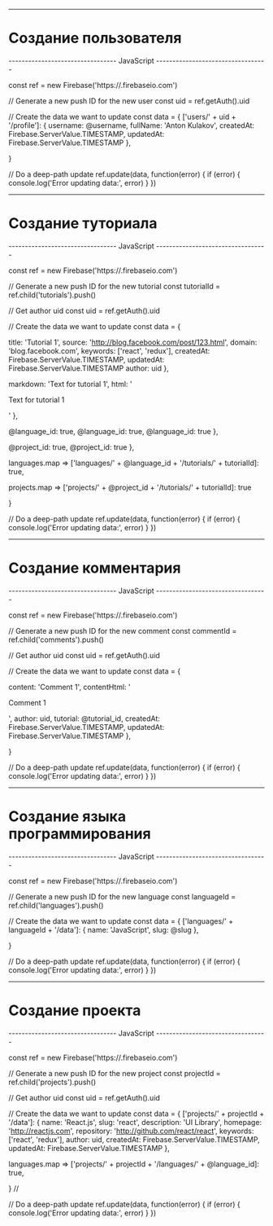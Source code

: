 -------------------------------------------------------------------------------
# Создание пользователя 
--------------------------------- JavaScript ----------------------------------

const ref = new Firebase('https://<YOUR-FIREBASE-APP>.firebaseio.com')

// Generate a new push ID for the new user
const uid = ref.getAuth().uid

// Create the data we want to update
const data = {
  ['users/' + uid + '/profile']: {
    username: @username,
    fullName: 'Anton Kulakov',
    createdAt: Firebase.ServerValue.TIMESTAMP,
    updatedAt: Firebase.ServerValue.TIMESTAMP
  },

  ['users_usernames_to_uids/' + @username]: uid
}

// Do a deep-path update
ref.update(data, function(error) {
  if (error) {
    console.log('Error updating data:', error)
  }
})

-------------------------------------------------------------------------------
# Создание туториала
--------------------------------- JavaScript ----------------------------------

const ref = new Firebase('https://<YOUR-FIREBASE-APP>.firebaseio.com')

// Generate a new push ID for the new tutorial
const tutorialId = ref.child('tutorials').push()

// Get author uid
const uid = ref.getAuth().uid

// Create the data we want to update
const data = {

  ['tutorials/' + tutorialId + '/data']: {
    title: 'Tutorial 1',
    source: 'http://blog.facebook.com/post/123.html',
    domain: 'blog.facebook.com',
    keywords: ['react', 'redux'],
    createdAt: Firebase.ServerValue.TIMESTAMP,
    updatedAt: Firebase.ServerValue.TIMESTAMP
    author: uid
  },

  ['tutorials/' + tutorialId + '/content']: {
    markdown: 'Text for tutorial 1',
    html: '<p>Text for tutorial 1</p>'
  },

  ['tutorials/' + tutorialId + '/languages']: {
    @language_id: true,
    @language_id: true,
    @language_id: true
  },

  ['tutorials/' + tutorialId + '/projects']: {
    @project_id: true,
    @project_id: true
  },

  ['users/' + uid + '/tutorials/' + tutorialId]: true,

  languages.map => ['languages/' + @language_id + '/tutorials/' + tutorialId]: true,

  projects.map => ['projects/' + @project_id + '/tutorials/' + tutorialId]: true

}

// Do a deep-path update
ref.update(data, function(error) {
  if (error) {
    console.log('Error updating data:', error)
  }
})

-------------------------------------------------------------------------------
# Создание комментария
--------------------------------- JavaScript ----------------------------------

const ref = new Firebase('https://<YOUR-FIREBASE-APP>.firebaseio.com')

// Generate a new push ID for the new comment
const commentId = ref.child('comments').push()

// Get author uid
const uid = ref.getAuth().uid

// Create the data we want to update
const data = {

  ['comments/' + commentId + '/data']: {
    content: 'Comment 1',
    contentHtml: '<p>Comment 1</p>',
    author: uid,
    tutorial: @tutorial_id,
    createdAt: Firebase.ServerValue.TIMESTAMP,
    updatedAt: Firebase.ServerValue.TIMESTAMP
  },

  ['users/' + uid + '/comments/' + commentId]: true,
  
  ['tutorials/' + @tutorial_id + '/comments/' + commentId]: true
}

// Do a deep-path update
ref.update(data, function(error) {
  if (error) {
    console.log('Error updating data:', error)
  }
})

-------------------------------------------------------------------------------
# Создание языка программирования
--------------------------------- JavaScript ----------------------------------

const ref = new Firebase('https://<YOUR-FIREBASE-APP>.firebaseio.com')

// Generate a new push ID for the new language
const languageId = ref.child('languages').push()

// Create the data we want to update
const data = {
  ['languages/' + languageId + '/data']: {
    name: 'JavaScript',
    slug: @slug
  },

  ['languages_slugs_to_ids/' + @slug]: languageId

}

// Do a deep-path update
ref.update(data, function(error) {
  if (error) {
    console.log('Error updating data:', error)
  }
})

-------------------------------------------------------------------------------
# Создание проекта
--------------------------------- JavaScript ----------------------------------

const ref = new Firebase('https://<YOUR-FIREBASE-APP>.firebaseio.com')

// Generate a new push ID for the new project
const projectId = ref.child('projects').push()

// Get author uid
const uid = ref.getAuth().uid

// Create the data we want to update
const data = {
  ['projects/' + projectId + '/data']: {
    name: 'React.js',
    slug: 'react',
    description: 'UI Library',
    homepage: 'http://reactjs.com',
    repository: 'http://github.com/react/react',
    keywords: ['react', 'redux'],
    author: uid,
    createdAt: Firebase.ServerValue.TIMESTAMP,
    updatedAt: Firebase.ServerValue.TIMESTAMP
  },

  languages.map => ['projects/' + projectId + '/languages/' + @language_id]: true,

  ['users/' + uid + '/projects/' + projectId]: true,

  ['projects_slugs_to_ids/' + @slug]: projectId

}
//

// Do a deep-path update
ref.update(data, function(error) {
  if (error) {
    console.log('Error updating data:', error)
  }
})









